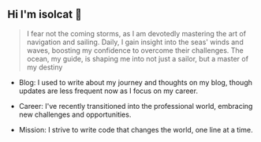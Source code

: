 ## Hi I'm isolcat 👋


> I fear not the coming storms, as I am devotedly mastering the art of navigation and sailing. Daily, I gain insight into the seas' winds and waves, boosting my confidence to overcome their challenges. The ocean, my guide, is shaping me into not just a sailor, but a master of my destiny


- Blog: I used to write about my journey and thoughts on my blog, though updates are less frequent now as I focus on my career.

- Career: I've recently transitioned into the professional world, embracing new challenges and opportunities.

- Mission: I strive to write code that changes the world, one line at a time.

